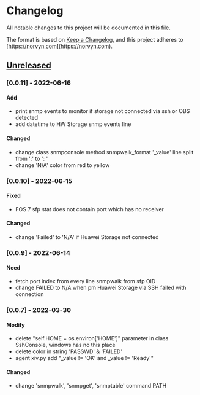 # Changelog
All notable changes to this project will be documented in this file.

The format is based on [Keep a Changelog](https://keepachangelog.com/en/1.0.0/),
and this project adheres to [https://norvyn.com](https://norvyn.com).

## [Unreleased]

### [0.0.11] - 2022-06-16
#### Add
- print snmp events to monitor if storage not connected via ssh or OBS detected
- add datetime to HW Storage snmp events line
#### Changed
- change class snmpconsole method snmpwalk_format '_value' line split from ':' to ': '
- change 'N/A' color from red to yellow

### [0.0.10] - 2022-06-15
#### Fixed
- FOS 7 sfp stat does not contain port which has no receiver

#### Changed
- change 'Failed' to 'N/A' if Huawei Storage not connected

### [0.0.9] - 2022-06-14
#### Need
- fetch port index from every line snmpwalk from sfp OID
- change FAILED to N/A when pm Huawei Storage via SSH failed with connection

### [0.0.7] - 2022-03-30
#### Modify
- delete "self.HOME = os.environ['HOME']" parameter in class SshConsole, windows has no this place
- delete color in string 'PASSWD' & 'FAILED'
- agent xiv.py add "_value != 'OK' and _value != 'Ready'"
#### Changed
- change 'snmpwalk', 'snmpget', 'snmptable' command PATH




[Unreleased]: https://norvyn.com
[0.0.5]: https://norvyn.com